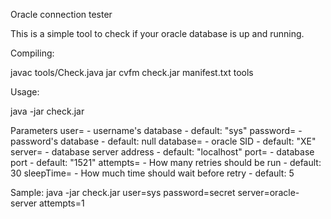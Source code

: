 Oracle connection tester

This is a simple tool to check if your oracle database is up and running.

Compiling:

  javac tools/Check.java
  jar cvfm check.jar manifest.txt tools


Usage:

  java -jar check.jar <parameters>

Parameters
  user=<user> - username's database - default: "sys"
  password=<password> - password's database - default: null
  database=<database> - oracle SID - default: "XE"
  server=<name or ip> - database server address - default: "localhost"
  port=<port> - database port - default: "1521"
  attempts=<attempts> - How many retries should be run - default: 30
  sleepTime=<seconds> - How much time should wait before retry - default: 5


Sample:
  java -jar check.jar user=sys password=secret server=oracle-server attempts=1
